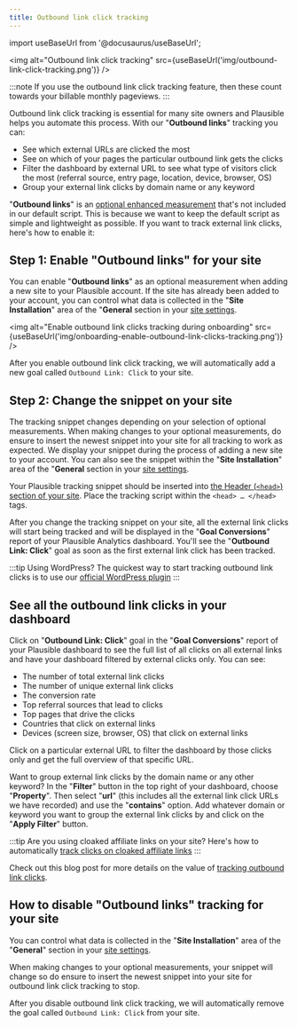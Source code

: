 ```yaml
---
title: Outbound link click tracking
---
```


import useBaseUrl from '@docusaurus/useBaseUrl';

<img alt="Outbound link click tracking" src={useBaseUrl('img/outbound-link-click-tracking.png')} />

:::note
If you use the outbound link click tracking feature, then these count towards your billable monthly pageviews.
:::

Outbound link click tracking is essential for many site owners and Plausible helps you automate this process. With our "**Outbound links**" tracking you can:

* See which external URLs are clicked the most
* See on which of your pages the particular outbound link gets the clicks
* Filter the dashboard by external URL to see what type of visitors click the most (referral source, entry page, location, device, browser, OS)
* Group your external link clicks by domain name or any keyword

"**Outbound links**" is an [optional enhanced measurement](script-extensions.md) that's not included in our default script. This is because we want to keep the default script as simple and lightweight as possible. If you want to track external link clicks, here's how to enable it:

## Step 1: Enable "Outbound links" for your site

You can enable "**Outbound links**" as an optional measurement when adding a new site to your Plausible account. If the site has already been added to your account, you can control what data is collected in the "**Site Installation**" area of the "**General** section in your [site settings](website-settings.md).

<img alt="Enable outbound link clicks tracking during onboarding" src={useBaseUrl('img/onboarding-enable-outbound-link-clicks-tracking.png')} />

After you enable outbound link click tracking, we will automatically add a new goal called `Outbound Link: Click` to your site.

## Step 2: Change the snippet on your site

The tracking snippet changes depending on your selection of optional measurements. When making changes to your optional measurements, do ensure to insert the newest snippet into your site for all tracking to work as expected. We display your snippet during the process of adding a new site to your account. You can also see the snippet within the "**Site Installation**" area of the "**General** section in your [site settings](website-settings.md).

Your Plausible tracking snippet should be inserted into [the Header (`<head>`) section of your site](plausible-script.md). Place the tracking script within the `<head> … </head>` tags.

After you change the tracking snippet on your site, all the external link clicks will start being tracked and will be displayed in the "**Goal Conversions**" report of your Plausible Analytics dashboard. You'll see the "**Outbound Link: Click**" goal as soon as the first external link click has been tracked.

:::tip Using WordPress?
The quickest way to start tracking outbound link clicks is to use our [official WordPress plugin](https://plausible.io/wordpress-analytics-plugin) 
:::

## See all the outbound link clicks in your dashboard

Click on "**Outbound Link: Click**" goal in the "**Goal Conversions**" report of your Plausible dashboard to see the full list of all clicks on all external links and have your dashboard filtered by external clicks only. You can see:

* The number of total external link clicks
* The number of unique external link clicks
* The conversion rate
* Top referral sources that lead to clicks
* Top pages that drive the clicks
* Countries that click on external links
* Devices (screen size, browser, OS) that click on external links

Click on a particular external URL to filter the dashboard by those clicks only and get the full overview of that specific URL.

Want to group external link clicks by the domain name or any other keyword? In the "**Filter**" button in the top right of your dashboard, choose "**Property**". Then select "**url**" (this includes all the external link click URLs we have recorded) and use the "**contains**" option. Add whatever domain or keyword you want to group the external link clicks by and click on the "**Apply Filter**" button.

:::tip Are you using cloaked affiliate links on your site?
Here's how to automatically [track clicks on cloaked affiliate links](custom-automatic-link-tracking.md)
:::

Check out this blog post for more details on the value of [tracking outbound link clicks](https://plausible.io/blog/track-outbound-link-clicks).

## How to disable "Outbound links" tracking for your site

You can control what data is collected in the "**Site Installation**" area of the "**General**" section in your [site settings](website-settings.md).

When making changes to your optional measurements, your snippet will change so do ensure to insert the newest snippet into your site for outbound link click tracking to stop. 

After you disable outbound link click tracking, we will automatically remove the goal called `Outbound Link: Click` from your site.
